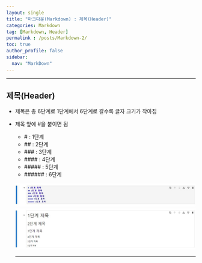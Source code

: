 ```yaml
---
layout: single
title: "마크다운(Markdown) : 제목(Header)"
categories: Markdown
tag: [Markdown, Header]
permalink : /posts/Markdown-2/
toc: true
author_profile: false
sidebar:
  nav: "MarkDown"
---
```


<hr>

## 제목(Header)

* 제목은 총 6단계로 1단계에서 6단계로 갈수록 글자 크기가 작아짐
* 제목 앞에 \#을 붙이면 됨
  * \# : 1단계
  * \#\# : 2단계
  * \#\#\# : 3단계
  * \#\#\#\# : 4단계
  * \#\#\#\#\# : 5단계
  * \#\#\#\#\#\# : 6단계

  ![제목 입력](/assets/images/MarkDown/Md_Header_1.JPG)
  ![제목 출력](/assets/images/MarkDown/Md_Header_2.JPG)

  <hr>
